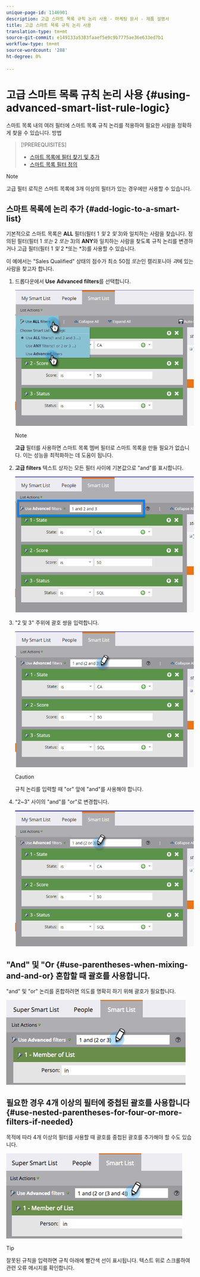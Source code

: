 ```yaml
---
unique-page-id: 1146901
description: 고급 스마트 목록 규칙 논리 사용 - 마케팅 문서 - 제품 설명서
title: 고급 스마트 목록 규칙 논리 사용
translation-type: tm+mt
source-git-commit: e149133a5383faaef5e9c9b7775ae36e633ed7b1
workflow-type: tm+mt
source-wordcount: '288'
ht-degree: 0%

---
```



# 고급 스마트 목록 규칙 논리 사용 {#using-advanced-smart-list-rule-logic}

스마트 목록 내의 여러 필터에 스마트 목록 규칙 논리를 적용하여 필요한 사람을 정확하게 찾을 수 있습니다. 방법

>[!PREREQUISITES]
>
>* [스마트 목록에 필터 찾기 및 추가](../../../../product-docs/core-marketo-concepts/smart-lists-and-static-lists/creating-a-smart-list/find-and-add-filters-to-a-smart-list.md)
>* [스마트 목록 필터 정의](../../../../product-docs/core-marketo-concepts/smart-lists-and-static-lists/creating-a-smart-list/define-smart-list-filters.md)

>



>[!NOTE]
>
>고급 필터 로직은 스마트 목록에 3개 이상의 필터가 있는 경우에만 사용할 수 있습니다.

## 스마트 목록에 논리 추가 {#add-logic-to-a-smart-list}

기본적으로 스마트 목록은 **ALL** 필터(필터 1 *및* 2 *및* 3)와 일치하는 사람을 찾습니다. 정의된 필터(필터 1 *또는* 2 *또는* 3)의 **ANY**&#x200B;와 일치하는 사람을 찾도록 규칙 논리를 변경하거나 고급 필터(필터 1 *및* 2 *또는 *3)를 사용할 수 있습니다.

이 예에서는 &quot;Sales Qualified&quot; 상태의 점수가 최소 50점 *또는*&#x200B;인 캘리포니아 *과*&#x200B;에 있는 사람을 찾고자 합니다.

1. 드롭다운에서 **Use** **Advanced** **filters**&#x200B;를 선택합니다.

   ![](assets/one.png)

   >[!NOTE]
   >
   >**고급** 필터를 사용하면 스마트 목록 멤버 필터로 스마트 목록을 만들 필요가 없습니다. 이는 성능을 최적화하는 데 도움이 됩니다.

1. **고급** **filters** 텍스트 상자는 모든 필터 사이에 기본값으로 &quot;and&quot;를 표시합니다.

   ![](assets/two-2.png)

1. &quot;2 및 3&quot; 주위에 괄호 쌍을 입력합니다.

   ![](assets/three-2.png)

   >[!CAUTION]
   >
   >규칙 논리를 입력할 때 &quot;or&quot; 앞에 &quot;and&quot;를 사용해야 합니다.

1. &quot;2~3&quot; 사이의 &quot;and&quot;를 &quot;or&quot;로 변경합니다.

   ![](assets/four-1.png)

## &quot;And&quot; 및 &quot;Or {#use-parentheses-when-mixing-and-and-or} 혼합할 때 괄호를 사용합니다.

&quot;and&quot; 및 &quot;or&quot; 논리를 혼합하려면 의도를 명확히 하기 위해 괄호가 필요합니다.

![](assets/advancedfilters-parent.png)

## 필요한 경우 4개 이상의 필터에 중첩된 괄호를 사용합니다 {#use-nested-parentheses-for-four-or-more-filters-if-needed}

목적에 따라 4개 이상의 필터를 사용할 때 괄호를 중첩된 괄호를 추가해야 할 수도 있습니다.

![](assets/advancedfilters-nested.png)

>[!TIP]
>
>잘못된 규칙을 입력하면 규칙 아래에 빨간색 선이 표시됩니다. 텍스트 위로 스크롤하여 관련 오류 메시지를 확인합니다.

